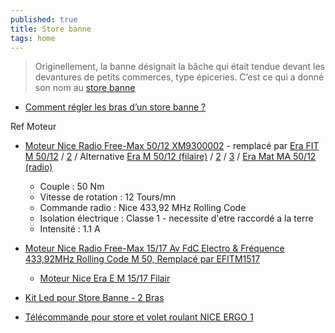 ```yaml
---
published: true
title: Store banne
tags: home
---
```

> Originellement, la banne désignait la bâche qui était tendue devant les devantures de petits commerces, type épiceries. C’est ce qui a donné son nom au [store banne](https://www.bricoleurdudimanche.com/enquetes-et-dossiers/enquetes/store-banne-manuel-ou-electrique.html) 

- [Comment régler les bras d’un store banne ?](https://www.storespergolas.com/blog/comment-regler-les-bras-dun-store-banne/)

Ref Moteur
- [Moteur Nice Radio Free-Max 50/12 XM9300002](http://www.moteurdevolet.com/122246-moteur-nice-radio-free-max-50-12-av-fdc-electro-et-frequence-433-92mhz-rolling-code-m-50-sans-mds-remplace-par-efitm5012.html) - remplacé par [Era FIT M 50/12](https://www.piecevolet.com/qc/accueil/122240-moteur-nice-radio-era-fit-m-50-12-av-fdc-electro-et-frequence-433-92mhz-rolling-code-m-50-sans-mds.html) / [2](http://www.moteurdevolet.com/122240-moteur-nice-radio-era-fit-m-50-12-av-fdc-electro-et-frequence-433-92mhz-rolling-code-m-50-sans-mds.html?search_query=efitM50%2F12&results=2) / Alternative [Era M 50/12 (filaire)](http://www.moteurdevolet.com/121372-moteur-nice-filaire-era-m-50-12-av-fdc-manuels-m-50-sans-mds.html?search_query=Era+M+50%2F12&results=13) / [2](http://www.moteurdevolet.com/122538-moteur-nice-filaire-era-star-ma-50-12-av-fdc-electroniques-reglables-de-l-inverseur-m-50-sans-mds.html?search_query=Era+M+50%2F12&results=13) / [3](http://www.moteurdevolet.com/123677-moteur-nice-filaire-era-quick-m-50-12-avec-fdc-manuels-instantanes-serie-m-medium-o45mm-sans-mds.html?search_query=Era+M+50%2F12&results=13)  / [Era Mat MA 50/12 (radio)](http://www.moteurdevolet.com/121361-moteur-nice-radio-era-mat-ma-50-12-av-fdc-electro-et-frequence-433-92mhz-rolling-code-m-50-sans-mds.html?search_query=Era+M+50%2F12&results=13)
	- Couple : 50 Nm 
    - Vitesse de rotation : 12 Tours/mn
    - Commande radio : Nice 433,92 MHz Rolling Code
    - Isolation électrique : Classe 1 - necessite d'etre raccordé a la terre
    - Intensité : 1.1 A
    

- [Moteur Nice Radio Free-Max 15/17 Av FdC Electro & Fréquence 433,92MHz Rolling Code M 50, Remplacé par EFITM1517](http://www.moteurdevolet.com/122243-moteur-nice-radio-free-max-15-17-av-fdc-electro-et-frequence-433-92mhz-rolling-code-m-50-sans-mds-remplace-par-efitm1517.html)
	- [Moteur Nice Era E M 15/17 Filair](https://www.centpourcent-volet-roulant.fr/moteur-nice/moteur-nice-era-e-m-1517-filaire-1962)

- [Kit Led pour Store Banne - 2 Bras](https://www.ledworld.fr/p/2145-kit-led-store-banne-1-bras-sur-mesure.html#/2019_store_couleur_temperature_de_l_eclairage-blanc_chaud_3000k/2019_store_gestion_de_l_eclairage-non/2019_store_couleur_lineaire-alu/2019_store_longueur_lineaire_a-2_lineaires_de_60_cm_a/2019_store_2_bras_longueur_lineaire_b-2_lineaires_de_60_cm_b)

- [Télécommande pour store et volet roulant NICE ERGO 1](https://www.telecommandeonline.com/telecommande-portail-nice-ergo-1.html)
